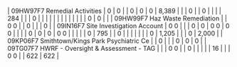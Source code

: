 | 09HW97F7 Remedial Activities | 0 | 0 | | 0 | 0 | 0 | 8,389 |
| | 0 | | 0 | | | | 284 |
| | 0 | | | | | | |
| | | | | | 0 | 0 | |
| 09HW99F7 Haz Waste Remediation | | 0  0 | | 0 | | | 0 |
| 09IN16F7 Site Investigation Account | 0  0 | | | 0 | 0 | 0  0 | 0  0 |
| | | 0 | 0 | 0 | 0  0 | | |
| | 0 | 795 | | 0 | | | |
| | | 0 | 1,205 | | | 0 | 2,000 |
| 09KP06F7 Smithtown/Kings Park Psychiatric Ce | | 0 | | | 0 | 0 | 0 |
| 09TG07F7 HWRF - Oversight & Assessment - TAG | | | 0  0 | | 0 | | |
| | 16 | | | 0  0 | | 622 | 622 |
